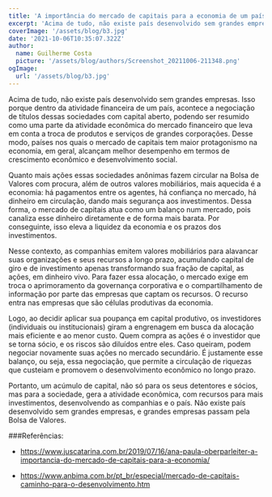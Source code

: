 ```yaml
---
title: 'A importância do mercado de capitais para a economia de um país'
excerpt: 'Acima de tudo, não existe país desenvolvido sem grandes empresas. Isso porque dentro da atividade financeira de um país, acontece a negociação de títulos dessas sociedades com capital aberto, podendo ser resumido como uma parte da atividade econômica do mercado financeiro que leva em conta a troca de produtos e serviços de grandes corporações.'
coverImage: '/assets/blog/b3.jpg' 
date: '2021-10-06T10:35:07.322Z'
author:
  name: Guilherme Costa
  picture: '/assets/blog/authors/Screenshot_20211006-211348.png'
ogImage:
  url: '/assets/blog/b3.jpg'
---
```

Acima de tudo, não existe país desenvolvido sem grandes empresas. Isso porque dentro da atividade financeira de um país, acontece a negociação de títulos dessas sociedades com capital aberto, podendo ser resumido como uma parte da atividade econômica do mercado financeiro que leva em conta a troca de produtos e serviços de grandes corporações. Desse modo, países nos quais o mercado de capitais tem maior protagonismo na economia, em geral, alcançam melhor desempenho em termos de crescimento econômico e desenvolvimento social.

Quanto mais ações essas sociedades anônimas fazem circular na Bolsa de Valores com procura, além de outros valores mobiliários, mais aquecida é a economia: há pagamentos entre os agentes, há confiança no mercado, há dinheiro em circulação, dando mais segurança aos investimentos. Dessa forma, o mercado de capitais atua como um balanço num mercado, pois canaliza esse dinheiro diretamente e de forma mais barata. Por conseguinte, isso eleva a liquidez da economia e os prazos dos investimentos.

Nesse contexto, as companhias emitem valores mobiliários para alavancar suas organizações e seus recursos a longo prazo, acumulando capital de giro e de investimento apenas transformando sua fração de capital, as ações, em dinheiro vivo. Para fazer essa alocação, o mercado exige em troca o aprimoramento da governança corporativa e o compartilhamento de informação por parte das empresas que captam os recursos. O recurso entra nas empresas que são células produtivas da economia.

Logo, ao decidir aplicar sua poupança em capital produtivo, os investidores (individuais ou institucionais) giram a engrenagem em busca da alocação mais eficiente e ao menor custo. Quem compra as ações é o investidor que se torna sócio, e os riscos são diluídos entre eles. Caso queiram, podem negociar novamente suas ações no mercado secundário. É justamente esse balanço, ou seja, essa negociação, que permite a circulação de riquezas que custeiam e promovem o desenvolvimento econômico no longo prazo.

Portanto, um acúmulo de capital, não só para os seus detentores e sócios, mas para a sociedade, gera a atividade econômica, com recursos para mais investimentos, desenvolvendo as companhias e o país. Não existe país desenvolvido sem grandes empresas, e grandes empresas passam pela Bolsa de Valores.

###Referências:

* https://www.juscatarina.com.br/2019/07/16/ana-paula-oberparleiter-a-importancia-do-mercado-de-capitais-para-a-economia/

* https://www.anbima.com.br/pt_br/especial/mercado-de-capitais-caminho-para-o-desenvolvimento.htm
